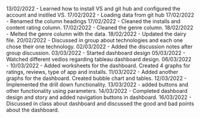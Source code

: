 13/02/2022 - Learned how to install VS and git hub and configured the account and instlled VS.
17/02/2022 - Loading data from git hub
17/02/2022 - Renamed the column headings
17/02/2022 - Cleaned the installs and content rating column.
17/02/2022 - Cleaned the genre column.
18/02/2022 - Melted the genre column with the data.
18/02/2022 - Updated the dairy file.
20/02/2022 - Discussed in group about technologies and each one chose their one technology.
02/03/2022 - Added the discussion notes after group discussion.
03/03/2022 - Started dashboard design
05/03/2022 - Watched different vedios regarding tableau dashboard design.
06/03/2022 - 10/03/2022 - Added worksheets for the dashboard. Created 4 graphs for ratings, reviews, type of app and installs.
11/03/2022 - Added another graphs for the dashboard. Created bubble chart and tables.
12/03/2022 - Implemented the drill down functionality.
13/03/2022 - added buttons and other functionality using parameters.
14/03/2022 - Completed dashboard design and story and added navigation buttons in dashboard.
16/03/2022 - Discussed in class about dashboard and discussed the good and bad points about the dashboard.